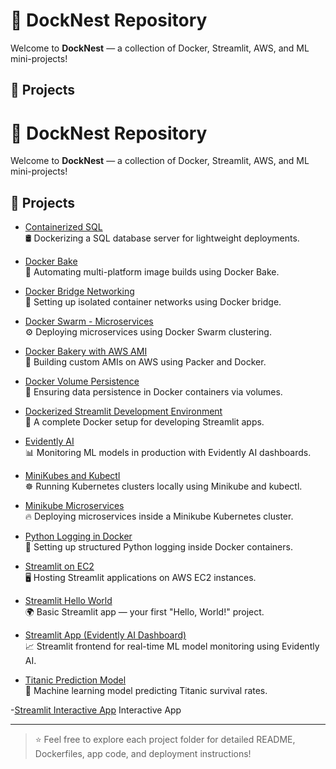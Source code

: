 # 🚀 DockNest Repository

Welcome to **DockNest** — a collection of Docker, Streamlit, AWS, and ML mini-projects!

## 📂 Projects

# 🚀 DockNest Repository

Welcome to **DockNest** — a collection of Docker, Streamlit, AWS, and ML mini-projects!

## 📂 Projects

- [Containerized SQL](./Containerized-sql)  
  🛢 Dockerizing a SQL database server for lightweight deployments.

- [Docker Bake](./Docker%20Bake)  
  🍞 Automating multi-platform image builds using Docker Bake.

- [Docker Bridge Networking](./Docker%20Bridge%20Networking)  
  🌉 Setting up isolated container networks using Docker bridge.

- [Docker Swarm - Microservices](./Docker%20Swarm-Microservices/microservices-docker-swarm)  
  ⚙️ Deploying microservices using Docker Swarm clustering.

- [Docker Bakery with AWS AMI](./Docker-Bakery%20with%20AWS%20AMI)  
  🎂 Building custom AMIs on AWS using Packer and Docker.

- [Docker Volume Persistence](./Docker-Volume-Persistence)  
  💾 Ensuring data persistence in Docker containers via volumes.

- [Dockerized Streamlit Development Environment](./Dockerized%20Streamlit%20Development%20Environment)  
  🎨 A complete Docker setup for developing Streamlit apps.

- [Evidently AI](./Evidently%20AI)  
  📊 Monitoring ML models in production with Evidently AI dashboards.

- [MiniKubes and Kubectl](./MiniKubes%20and%20Kubectle)  
  ☸️ Running Kubernetes clusters locally using Minikube and kubectl.

- [Minikube Microservices](./Minikube%20Microservices)  
  🔥 Deploying microservices inside a Minikube Kubernetes cluster.

- [Python Logging in Docker](./Python-logging-Docker)  
  🐍 Setting up structured Python logging inside Docker containers.

- [Streamlit on EC2](./Streamlit-EC2)  
  🖥 Hosting Streamlit applications on AWS EC2 instances.

- [Streamlit Hello World](./Streamlit_Hello-world)  
  🌍 Basic Streamlit app — your first "Hello, World!" project.

- [Streamlit App (Evidently AI Dashboard)](./streamlit-app)  
  📈 Streamlit frontend for real-time ML model monitoring using Evidently AI.

- [Titanic Prediction Model](./titanic_prediction_model)  
  🚢 Machine learning model predicting Titanic survival rates.
  
-[Streamlit Interactive App](./Streamlit-2)
  Interactive App

---
> ⭐ Feel free to explore each project folder for detailed README, Dockerfiles, app code, and deployment instructions!


